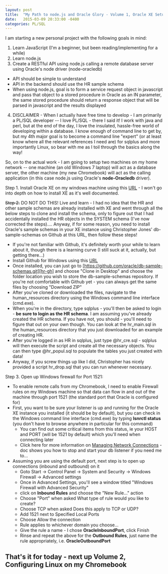 ```yaml
---
layout: post
title:  "My Path to node.js and Oracle Glory - Volume 1, Oracle XE Setup on Windows machine"
date:   2015-03-09 20:33:00 -0400
categories: PL/SQL
---
```

I am starting a new personal project with the following goals in mind:

1. Learn JavaScript (I'm a beginner, but been reading/implementing for a while)
2. Learn node.js
3. Create a RESTful API using node.js calling a remote database server using Oracle's node driver (node-oracledb)
  * API should be simple to understand
  * API in the backend should use the HR sample schema
  * When using node.js, goal is to form a service request object in javascript and pass that object to a stored procedure in Oracle as an IN parameter, the same stored procedure should return a response object that will be parsed in javascript and the results displayed
4. DISCLAIMER - When I actually have free time to develop - I am primarily a PL/SQL developer -- I love PL/SQL - there I said it!  I work with java and perl, but at the end of the day, I love the insulated, hassle-free world of developing within a database.  I know enough of command line to get by, but my 4th major goal is to become a command line "expert" (or at least know where all the relevant references I need are) for sqlplus and more importantly Linux, so bear with me as I toil through the basics along the way!

So, on to the actual work - I am going to setup two machines on my home network -- one machine (an old Windows 7 laptop) will act as a database server, the other machine (my new Chromebook) will act as the calling application (in this case node.js using Oracle's **node-Oracledb** driver).

Step 1.  Install Oracle XE on my windows machine using this [URL][xe-dl] - I won't go into depth on how to install XE as it's well documented.

~~Step 2.~~ DO NOT DO THIS!  Live and learn - I had no idea that the HR and other sample schemas are already installed with XE and went through all the below steps to clone and install the schema, only to figure out that I had accidentally installed the HR objects in the SYSTEM schema (I've now corrected the steps)....  Anyway, if for some reason, you need to install Oracle's sample schemas in your XE instance using Christopher Jones' db-sample-schemas on Github at this URL, then follow these steps!
- If you're not familiar with Github, it's definitely worth your while to learn about it, though there is a learning curve (I still suck at it, actually, but getting there...)
- Install Github for Windows using this [URL][gh-desktop]
- Once installed, you can just go to [https://github.com/oracle/db-sample-schemas.git][hr-gh] and choose "Clone in Desktop" and choose the folder location you wish to store the db-sample-schemas repository.  If you're not comfortable with Github yet - you can always get the same files by choosing "Download ZIP"
- After you've cloned or downloaded the files, navigate to the human_resources directory using the Windows command line interface (cmd.exe).
- When you're in the directory, type sqlplus - you'll then be asked to login - **be sure to login as the HR schema**.  I am assuming you've already created the HR schema.  If you have not, you should - you'll need to figure that out on your own though.  You can look at the hr_main.sql in the human_resources directory that you just downloaded for an example of creating HR.
- After you're logged in as HR in sqlplus, just type @hr_cre.sql - sqlplus will then execute the script and create all the necessary objects.  You can then type @hr_popul.sql to populate the tables you just created with data!
- Anyway, if you screw things up like I did, Christopher has nicely provided a script hr_drop.sql that you can run whenever necessary.

Step 3.  Open up Windows firewall for Port 1521:  
- To enable remote calls from my Chromebook, I need to enable Firewall rules on my Windows machine so that data can flow in and out of the machine through port 1521 (the standard port that Oracle is configured for)
- First, you want to be sure your listener is up and running for the Oracle XE instance you installed (it should be by default), but you can check in the Windows command line interface (cmd.exe) by typing **lsnrctl status** (you don't have to browse anywhere in particular for this command)
  - You can find out some critical items from this status, ie your HOST and PORT (will be 1521 by default) which you'll need when connecting later
  - Click here for more information on [Managing Network Connections][mnc] - doc shows you how to stop and start your db listener if you need me to...
- Assuming you are using the default port, next step is to open up connections (inbound and outbound) on it 
  - Goto Start -> Control Panel -> System and Security -> Windows Firewall -> Advanced settings
   - Once in Advanced Settings, you'll see a window titled "Windows Firewall with Advanced Security"
   - click on **Inbound Rules** and choose the "New Rule..." action
   - Choose "Port" when asked What type of rule would you like to create?
   - Choose TCP when asked Does this apply to TCP or UDP?
   - Add 1521 next to Specified Local Ports
   - Choose Allow the connection
   - Rule applies to whichever domain you choose...
   - Give the rule a name - I chose **OracleInboundPort**, click Finish
   - Rinse and repeat the above for the **Outbound Rules**, just name the rule appropriately, i.e. **OracleOutboundPort**

## That's it for today - next up Volume 2, Configuring Linux on my Chromebook

[xe-dl]:   http://www.oracle.com/technetwork/database/database-technologies/express-edition/downloads/index.html
[gh-desktop]: https://help.github.com/articles/getting-started-with-github-for-windows/
[hr-gh]:   https://github.com/oracle/db-sample-schemas.git
[mnc]:     http://docs.oracle.com/cd/E17781_01/server.112/e18804/network.htm#ADMQS162
